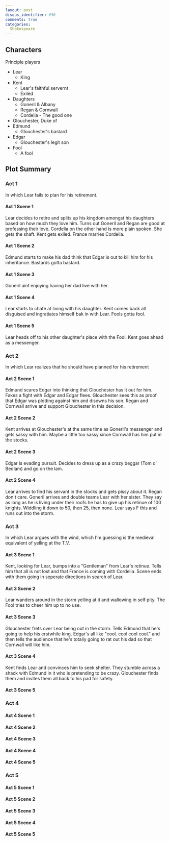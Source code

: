 ```yaml
---
layout: post
disqus_identifier: #30
comments: true
categories: 
  Shakespeare
---
```


## Characters

Principle players

* Lear
  * King
* Kent
  * Lear's faithful servernt
  * Exiled
* Daughters
  * Goneril & Albany
  * Regan & Cornwall
  * Cordelia - The good one
* Glouchester, Duke of
* Edmund
  * Glouchester's bastard
* Edgar
  * Glouchester's legit son
* Fool
  * A fool

## Plot Summary

### Act 1

In which Lear fails to plan for his retirement.

#### Act 1 Scene 1

Lear decides to retire and splits up his kingdom amongst his daughters based on
how much they love him. Turns out Goneril and Regan are good at professing
their love.  Cordelia on the other hand is more plain spoken.  She gets the
shaft.  Kent gets exiled.  France marries Cordelia.

#### Act 1 Scene 2

Edmund starts to make his dad think that Edgar is out to kill him for his
inheritance.  Bastards gotta bastard.

#### Act 1 Scene 3

Goneril aint enjoying having her dad live with her.

#### Act 1 Scene 4

Lear starts to chafe at living with his daughter.  Kent comes back all
disguised and ingratiates himself bak in with Lear.  Fools gotta fool.

#### Act 1 Scene 5

Lear heads off to his other daughter's place with the Fool.  Kent goes ahead as
a messenger.

### Act 2

In which Lear realizes that he should have planned for his retirement

#### Act 2 Scene 1

Edmund scares Edgar into thinking that Glouchester has it out for him.  Fakes a
fight with Edgar and Edgar flees.  Glouchester sees this as proof that Edgar
was plotting against him and disowns his son.  Regan and Cornwall arrive and
support Glouchester in this decision.

#### Act 2 Scene 2

Kent arrives at Glouchester's at the same time as Goneril's messenger and gets
sassy with him.  Maybe a little too sassy since Cornwall has him put in the
stocks.

#### Act 2 Scene 3

Edgar is evading pursuit.  Decides to dress up as a crazy beggar (Tom o'
Bedlam) and go on the lam.

#### Act 2 Scene 4

Lear arrives to find his servant in the stocks and gets pissy about it.  Regan
don't care.  Goneril arrives and double teams Lear with her sister.  They say
as long as he is living under their roofs he has to give up his retinue of 100
knights.  Widdling it down to 50, then 25, then none.  Lear says F this and
runs out into the storm.

### Act 3

In which Lear argues with the wind, which I'm guessing is the medieval
equivalent of yelling at the T.V.

#### Act 3 Scene 1

Kent, looking for Lear, bumps into a "Gentleman" from Lear's retinue.  Tells
him that all is not lost and that France is coming with Cordelia.  Scene ends
with them going in seperate directions in search of Lear.

#### Act 3 Scene 2

Lear wanders around in the storm yelling at it and wallowing in self pity.  The
Fool tries to cheer him up to no use.

#### Act 3 Scene 3

Glouchester frets over Lear being out in the storm.  Tells Edmund that he's
going to help his erstwhile king.  Edgar's all like "cool.  cool cool cool."
and then tells the audience that he's totally going to rat out his dad so that
Cornwall will like him.

#### Act 3 Scene 4

Kent finds Lear and convinces him to seek shelter.  They stumble across a shack
with Edmund in it who is pretending to be crazy.  Glouchester finds them and
invites them all back to his pad for safety.

#### Act 3 Scene 5

### Act 4

#### Act 4 Scene 1

#### Act 4 Scene 2

#### Act 4 Scene 3

#### Act 4 Scene 4

#### Act 4 Scene 5

### Act 5

#### Act 5 Scene 1

#### Act 5 Scene 2

#### Act 5 Scene 3

#### Act 5 Scene 4

#### Act 5 Scene 5

